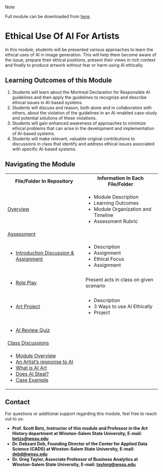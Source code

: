 > [!NOTE]
> Full module can be downloaded from [here](https://github.com/CADS-WSSU/WSSU-AI-Ethics-Modules/blob/main/AI%20in%20Business%20Ethics/AI%20in%20Business%20Ethics%20Module.pdf). 
# Ethical Use Of AI For Artists
In this module, students will be presented various approaches to learn the ethical uses of AI in image generation. This will help them become aware of the issue, prepare their ethical positions, present their views in rich context and finally to produce artwork without fear or harm using AI ethically.

## Learning Outcomes of this Module

1.	Students will learn about the Montreal Declaration for Responsible AI guidelines and then apply the guidelines to recognize and describe ethical issues in AI-based systems. 
2.	Students will discuss and reason, both alone and in collaboration with others, about the violation of the guidelines in an AI-enabled case-study and potential solutions of these violations. 
3.	Students will gain enhanced awareness of approaches to minimize ethical problems that can arise in the development and implementation of AI-based systems. 
4.	Students will make relevant, valuable original contributions to discussions in class that identify and address ethical issues associated with specific AI-based systems. 


## Navigating the Module
<table>
  <tbody>
    <tr>
      <th>File/Folder In Repository</th>
      <th>Information In Each File/Folder</th>
    </tr>
    <tr>
      <td><a href="https://drive.google.com/file/d/1kT8UDGjjl9qUxHzhoN1whlvN_94FQaS6/view?usp=sharing">Overview</a></td>
      <td>
        <ul>
          <li>Module Description</li>
          <li>Learning Outcomes </li>
          <li>Module Organization and Timeline</li>
          <li>Assessment Rubric</li>
        </ul>
      </td>
    </tr>
     <tr>
      <td> <a href="https://drive.google.com/drive/folders/13vkXw85ihtHvxRyxzZwi0qJBl5lNYN3S?usp=sharing">Assessment</a></td>
       <td>
        <ul>
        </ul>
      </td>
    </tr>
    <tr>
      <td>
      <ul>
      <li><a href="https://drive.google.com/file/d/19MA0Xge1rIvwqLmC887QuKaGJfKrd8rM/view?usp=sharing">Introduction Discussion & Assignment</a></li>
      <td>
        <ul>
          <li>Description</li>
          <li>Assignment</li>
          <li>Ethical Focus</li>
          <li>Assignment</li>
        </ul>
      </td>
        </td>
        </tr>
    <tr>
    <td>
      <ul>
      <li> <a href=https://drive.google.com/file/d/1iGsABDNmGKkwHvEjvukabnAl4oIRM-Hh/view?usp=sharing">Role Play</a></li>
        <td>Present acts in class on given scenario</td>
    </tr>
    <tr>
    <td>
      <ul>
      <li><a href="https://drive.google.com/file/d/1gUiv8ufyIrYb3V9u98_kwm6eDVP5qmS3/view?usp=sharing">Art Project</a></li>
      <td>
        <ul>
          <li>Description</li>
          <li>3 Ways to use AI Ethically</li>
          <li>Project</li>
        </ul>
      </td>
    </td>
    </tr>
    <td>
    <ul>
      <li><a href="https://drive.google.com/file/d/1mOLcHnJZsuhlx0pnllSP0EW_Vj6ASEBX/view?usp=sharing">AI Review Quiz</a></li>
      <td>
        <ul>
        </ul>
      </ul>
      </td>
    </tr>
     <tr>
      <td> <a href="https://drive.google.com/drive/folders/1z3Y0PyMwnPPTRw3ORNqCz96E6W3kEwbj?usp=sharing">Class Discussions</a></td>
    </tr>
    <tr>
      <td>
        <ul>
          <li><a href="https://drive.google.com/file/d/1YyKj-9_mm2ulrkLleXGc12o_6LpjiEe4/view?usp=sharing">Module Overview</a></li>
          <li><a href="https://drive.google.com/file/d/1jYi4AUTFgiDfk-ApHIxTHaPtvzy2Ok4_/view?usp=sharing">An Artist’s response to AI</a></li>
          <li><a href="https://drive.google.com/file/d/1kBlNvH-xg3Buicdqo8vxJ6Z8zf1ZYgSK/view?usp=sharing">What is AI Art</a></li>
          <li><a href="https://drive.google.com/file/d/1-ebj8WWlqNR5zQdnGiwXH3Yx-xaoEUON/view?usp=sharing">Does AI Steal?</a></li>
          <li><a href="https://drive.google.com/file/d/1jeGhf64qn7IwKFIkMVJj8Nrv1SRWJbnA/view?usp=sharing">Case Example</a></li>
        </ul>
      </td>
      <td>
        <ul>
        </ul>
      </td>
    </tr>
  </tbody>
</table>

## Contact
For questions or additional support regarding this module, feel free to reach out to us:
* **Prof. Scott Betz, Instructor of this module and Professor in the Art History department at Winston-Salem State University, E-mail: betzs@wssu.edu**
* **Dr. Debzani Deb, Founding Director of the Center for Applied Data Science (CADS) at Winston-Salem State University,
  E-mail: debd@wssu.edu**
* **Dr. Greg Taylor, Associate Professor of Business Analytics at Winston-Salem State University, E-mail: taylorg@wssu.edu**
